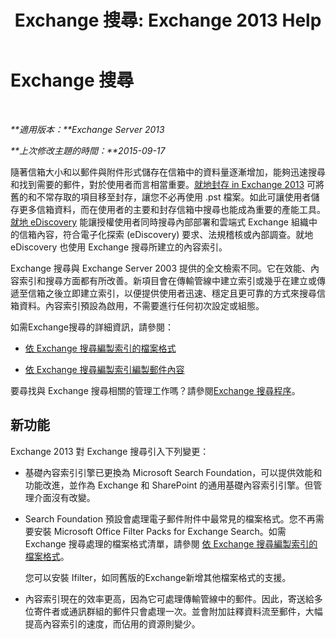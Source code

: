 ﻿---
title: 'Exchange 搜尋: Exchange 2013 Help'
TOCTitle: Exchange 搜尋
ms:assetid: 967e2a13-4e54-486a-ac22-08768674abbb
ms:mtpsurl: https://technet.microsoft.com/zh-tw/library/Bb232132(v=EXCHG.150)
ms:contentKeyID: 52062577
ms.date: 05/21/2018
mtps_version: v=EXCHG.150
ms.translationtype: MT
---

# Exchange 搜尋

 

_**適用版本：**Exchange Server 2013_

_**上次修改主題的時間：**2015-09-17_

隨著信箱大小和以郵件與附件形式儲存在信箱中的資料量逐漸增加，能夠迅速搜尋和找到需要的郵件，對於使用者而言相當重要。[就地封存 in Exchange 2013](in-place-archiving-in-exchange-2013-exchange-2013-help.md) 可將舊的和不常存取的項目移至封存，讓您不必再使用 .pst 檔案。如此可讓使用者儲存更多信箱資料，而在使用者的主要和封存信箱中搜尋也能成為重要的產能工具。[就地 eDiscovery](in-place-ediscovery-exchange-2013-help.md) 能讓授權使用者同時搜尋內部部署和雲端式 Exchange 組織中的信箱內容，符合電子化探索 (eDiscovery) 要求、法規稽核或內部調查。就地 eDiscovery 也使用 Exchange 搜尋所建立的內容索引。

Exchange 搜尋與 Exchange Server 2003 提供的全文檢索不同。它在效能、內容索引和搜尋方面都有所改善。新項目會在傳輸管線中建立索引或幾乎在建立或傳遞至信箱之後立即建立索引，以便提供使用者迅速、穩定且更可靠的方式來搜尋信箱資料。內容索引預設為啟用，不需要進行任何初次設定或組態。

如需Exchange搜尋的詳細資訊，請參閱：

  - [依 Exchange 搜尋編製索引的檔案格式](file-formats-indexed-by-exchange-search-exchange-2013-help.md)

  - [依 Exchange 搜尋編製索引編製郵件內容](message-properties-indexed-by-exchange-search-exchange-2013-help.md)

要尋找與 Exchange 搜尋相關的管理工作嗎？請參閱[Exchange 搜尋程序](exchange-search-procedures-exchange-2013-help.md)。

## 新功能

Exchange 2013 對 Exchange 搜尋引入下列變更：

  - 基礎內容索引引擎已更換為 Microsoft Search Foundation，可以提供效能和功能改進，並作為 Exchange 和 SharePoint 的通用基礎內容索引引擎。但管理介面沒有改變。

  - Search Foundation 預設會處理電子郵件附件中最常見的檔案格式。您不再需要安裝 Microsoft Office Filter Packs for Exchange Search。如需 Exchange 搜尋處理的檔案格式清單，請參閱 [依 Exchange 搜尋編製索引的檔案格式](file-formats-indexed-by-exchange-search-exchange-2013-help.md)。
    
    您可以安裝 Ifilter，如同舊版的Exchange新增其他檔案格式的支援。

  - 內容索引現在的效率更高，因為它可處理傳輸管線中的郵件。因此，寄送給多位寄件者或通訊群組的郵件只會處理一次。並會附加註釋資料流至郵件，大幅提高內容索引的速度，而佔用的資源則變少。

